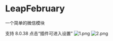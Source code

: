 # LeapFebruary
一个简单的微信模块

支持 8.0.38 
点击“插件可进入设置”
![1.png](https://raw.githubusercontent.com/root0101010/LeapFebruary/master/img/1.png)
![2.png](https://raw.githubusercontent.com/root0101010/LeapFebruary/master/img/2.png)


